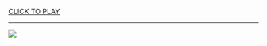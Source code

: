 
<a href="https://premium76.site?title=action_games_unblocked&ref=13M">CLICK TO PLAY</a></h3>
<hr>

<a href="https://premium76.site?title=action_games_unblocked&ref=13M"><img src="https://clearcache.store/games.png"></a>



